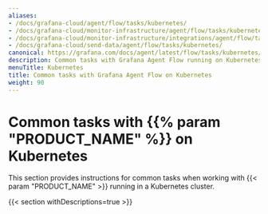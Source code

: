 ```yaml
---
aliases:
- /docs/grafana-cloud/agent/flow/tasks/kubernetes/
- /docs/grafana-cloud/monitor-infrastructure/agent/flow/tasks/kubernetes/
- /docs/grafana-cloud/monitor-infrastructure/integrations/agent/flow/tasks/kubernetes/
- /docs/grafana-cloud/send-data/agent/flow/tasks/kubernetes/
canonical: https://grafana.com/docs/agent/latest/flow/tasks/kubernetes/
description: Common tasks with Grafana Agent Flow running on Kubernetes
menuTitle: Kubernetes
title: Common tasks with Grafana Agent Flow on Kubernetes
weight: 90
---
```


# Common tasks with {{% param "PRODUCT_NAME" %}} on Kubernetes

This section provides instructions for common tasks when working with {{< param "PRODUCT_NAME" >}} running in a Kubernetes cluster.

{{< section withDescriptions=true >}}

